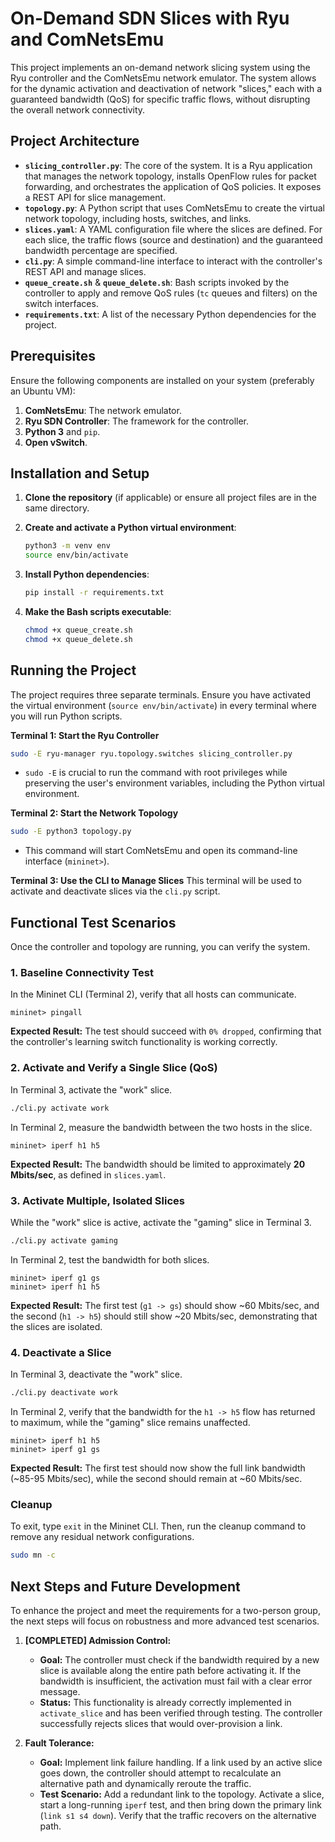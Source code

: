 # On-Demand SDN Slices with Ryu and ComNetsEmu

This project implements an on-demand network slicing system using the Ryu controller and the ComNetsEmu network emulator. The system allows for the dynamic activation and deactivation of network "slices," each with a guaranteed bandwidth (QoS) for specific traffic flows, without disrupting the overall network connectivity.

## Project Architecture

-   **`slicing_controller.py`**: The core of the system. It is a Ryu application that manages the network topology, installs OpenFlow rules for packet forwarding, and orchestrates the application of QoS policies. It exposes a REST API for slice management.
-   **`topology.py`**: A Python script that uses ComNetsEmu to create the virtual network topology, including hosts, switches, and links.
-   **`slices.yaml`**: A YAML configuration file where the slices are defined. For each slice, the traffic flows (source and destination) and the guaranteed bandwidth percentage are specified.
-   **`cli.py`**: A simple command-line interface to interact with the controller's REST API and manage slices.
-   **`queue_create.sh`** & **`queue_delete.sh`**: Bash scripts invoked by the controller to apply and remove QoS rules (`tc` queues and filters) on the switch interfaces.
-   **`requirements.txt`**: A list of the necessary Python dependencies for the project.

## Prerequisites

Ensure the following components are installed on your system (preferably an Ubuntu VM):
1.  **ComNetsEmu**: The network emulator.
2.  **Ryu SDN Controller**: The framework for the controller.
3.  **Python 3** and `pip`.
4.  **Open vSwitch**.

## Installation and Setup

1.  **Clone the repository** (if applicable) or ensure all project files are in the same directory.

2.  **Create and activate a Python virtual environment**:
    ```bash
    python3 -m venv env
    source env/bin/activate
    ```

3.  **Install Python dependencies**:
    ```bash
    pip install -r requirements.txt
    ```

4.  **Make the Bash scripts executable**:
    ```bash
    chmod +x queue_create.sh
    chmod +x queue_delete.sh
    ```

## Running the Project

The project requires three separate terminals. Ensure you have activated the virtual environment (`source env/bin/activate`) in every terminal where you will run Python scripts.

**Terminal 1: Start the Ryu Controller**
```bash
sudo -E ryu-manager ryu.topology.switches slicing_controller.py
```
*   `sudo -E` is crucial to run the command with root privileges while preserving the user's environment variables, including the Python virtual environment.

**Terminal 2: Start the Network Topology**
```bash
sudo -E python3 topology.py
```
*   This command will start ComNetsEmu and open its command-line interface (`mininet>`).

**Terminal 3: Use the CLI to Manage Slices**
This terminal will be used to activate and deactivate slices via the `cli.py` script.

## Functional Test Scenarios

Once the controller and topology are running, you can verify the system.

### 1. Baseline Connectivity Test
In the Mininet CLI (Terminal 2), verify that all hosts can communicate.
```
mininet> pingall
```
**Expected Result:** The test should succeed with `0% dropped`, confirming that the controller's learning switch functionality is working correctly.

### 2. Activate and Verify a Single Slice (QoS)
In Terminal 3, activate the "work" slice.
```bash
./cli.py activate work
```
In Terminal 2, measure the bandwidth between the two hosts in the slice.
```
mininet> iperf h1 h5
```
**Expected Result:** The bandwidth should be limited to approximately **20 Mbits/sec**, as defined in `slices.yaml`.

### 3. Activate Multiple, Isolated Slices
While the "work" slice is active, activate the "gaming" slice in Terminal 3.
```bash
./cli.py activate gaming
```
In Terminal 2, test the bandwidth for both slices.
```
mininet> iperf g1 gs
mininet> iperf h1 h5
```
**Expected Result:** The first test (`g1 -> gs`) should show ~60 Mbits/sec, and the second (`h1 -> h5`) should still show ~20 Mbits/sec, demonstrating that the slices are isolated.

### 4. Deactivate a Slice
In Terminal 3, deactivate the "work" slice.
```bash
./cli.py deactivate work
```
In Terminal 2, verify that the bandwidth for the `h1 -> h5` flow has returned to maximum, while the "gaming" slice remains unaffected.
```
mininet> iperf h1 h5
mininet> iperf g1 gs
```
**Expected Result:** The first test should now show the full link bandwidth (~85-95 Mbits/sec), while the second should remain at ~60 Mbits/sec.

### Cleanup
To exit, type `exit` in the Mininet CLI. Then, run the cleanup command to remove any residual network configurations.
```bash
sudo mn -c
```

## Next Steps and Future Development

To enhance the project and meet the requirements for a two-person group, the next steps will focus on robustness and more advanced test scenarios.

1.  **[COMPLETED] Admission Control:**
    -   **Goal:** The controller must check if the bandwidth required by a new slice is available along the entire path before activating it. If the bandwidth is insufficient, the activation must fail with a clear error message.
    -   **Status:** This functionality is already correctly implemented in `activate_slice` and has been verified through testing. The controller successfully rejects slices that would over-provision a link.

2.  **Fault Tolerance:**
    -   **Goal:** Implement link failure handling. If a link used by an active slice goes down, the controller should attempt to recalculate an alternative path and dynamically reroute the traffic.
    -   **Test Scenario:** Add a redundant link to the topology. Activate a slice, start a long-running `iperf` test, and then bring down the primary link (`link s1 s4 down`). Verify that the traffic recovers on the alternative path.